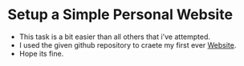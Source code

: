 # Setup a Simple Personal Website

- This task is a bit easier than all others that i've attempted.
- I used the given github repository to craete my first ever [Website](Siddhath2812.github.io).
- Hope its fine.
